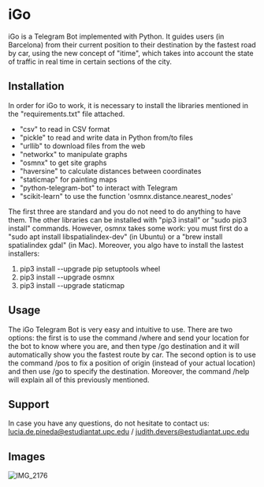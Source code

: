# iGo
iGo is a Telegram Bot implemented with Python. It guides users (in Barcelona) from their current position to their destination by the fastest road by car, using the new concept of "itime", which takes into account the state of traffic in real time in certain sections of the city.

## Installation
In order for iGo to work, it is necessary to install the libraries mentioned in the "requirements.txt" file attached.
- "csv" to read in CSV format
- "pickle" to read and write data in Python from/to files
- "urllib" to download files from the web
- "networkx" to manipulate graphs
- "osmnx" to get site graphs
- "haversine" to calculate distances between coordinates
- "staticmap" for painting maps
- "python-telegram-bot" to interact with Telegram
- "scikit-learn" to use the function 'osmnx.distance.nearest_nodes'

The first three are standard and you do not need to do anything to have them. The other libraries can be installed with "pip3 install" or "sudo pip3 install" commands.
However, osmnx takes some work: you must first do a "sudo apt install libspatialindex-dev" (in Ubuntu) or a "brew install spatialindex gdal" (in Mac).
Moreover, you algo have to install the lastest installers:
1. pip3 install --upgrade pip setuptools wheel
2. pip3 install --upgrade osmnx
3. pip3 install --upgrade staticmap

## Usage
The iGo Telegram Bot is very easy and intuitive to use. There are two options: the first is to use the command /where and send your location for the bot to know where you are, and then type /go destination and it will automatically show you the fastest route by car. The second option is to use the command /pos to fix a position of origin (instead of your actual location) and then use /go to specify the destination. Moreover, the command /help will explain all of this previously mentioned.

## Support
In case you have any questions, do not hesitate to contact us: lucia.de.pineda@estudiantat.upc.edu / judith.devers@estudiantat.upc.edu

## Images
![IMG_2176](https://user-images.githubusercontent.com/83398396/120075200-990d0600-c0a0-11eb-991f-bef3082d428b.jpg)


